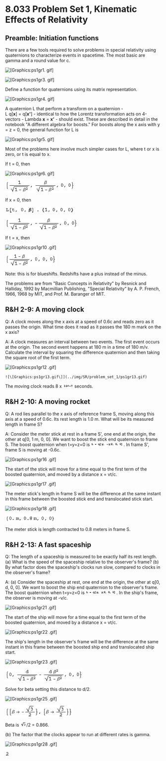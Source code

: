 # 8.033 Problem Set 1, Kinematic Effects of Relativity

##  Preamble: Initiation functions

There are a few tools required to solve problems in special relativity using
quaternions to characterize events in spacetime. The most basic are gamma and
a round value for c.

![\[Graphics:ps1gr1.
gif\]](../img/SR/problem_set_1/ps1gr1.gif)

![\[Graphics:ps1gr3.
gif\]](../img/SR/problem_set_1/ps1gr3.gif)

Define a function for quaternions using its matrix representation.

![\[Graphics:ps1gr4.
gif\]](../img/SR/problem_set_1/ps1gr4.gif)

A quaternion L that perform a transform on a quaternion -  
L q[**x**] = q[**x'**] - identical to how the Lorentz transformation acts on
4-vectors - Lambda **x** = **x'** \- should exist. These are described in
detail in the notebook "A different algebra for boosts." For boosts along the
x axis with y = z = 0, the general function for L is

![\[Graphics:ps1gr5.
gif\]](../img/SR/problem_set_1/ps1gr5.gif)

Most of the problems here involve much simpler cases for L, where t or x is
zero, or t is equal to x.

If t = 0, then

![\[Graphics:ps1gr6.
gif\]](../img/SR/problem_set_1/ps1gr6.gif)

 ![\[Graphics:ps1gr7.gif\]](../img/SR/problem_set_1/ps1gr7.gif)

If x = 0, then

 ![\[Graphics:ps1gr8.gif\]](../img/SR/problem_set_1/ps1gr8.gif)

 ![\[Graphics:ps1gr9.gif\]](../img/SR/problem_set_1/ps1gr9.gif)

If t = x, then

 ![\[Graphics:ps1gr10
.gif\]](../img/SR/problem_set_1/ps1gr10.gif)

    
    
 ![\[Graphics:ps1gr11.gif\]](../img/SR/problem_set_1/ps1gr11.gif)

Note: this is for blueshifts. Redshifts have a plus instead of the minus.

The problems are from "Basic Concepts in Relativity" by Resnick and Halliday,
1992 by Macmillian Publishing, "Special Relativity" by A. P. French, 1966,
1968 by MIT, and Prof. M. Baranger of MIT.

##  R&amp;H 2-9: A moving clock

Q: A clock moves along the x axis at a speed of 0.6c and reads zero as it
passes the origin. What time does it read as it passes the 180 m mark on the x
axis?

A: A clock measures an interval between two events. The first event occurs at
the origin. The second event happens at 180 m in a time of 180 m/v. Calculate
the interval by squaring the difference quaternion and then taking the square
root of the first term.

![\[Graphics:ps1gr12
.gif\]](../img/SR/problem_set_1/ps1gr12.gif)

    
    
    ![\[Graphics:ps1gr13.gif\]](../img/SR/problem_set_1/ps1gr13.gif)

The moving clock reads 8 x
![\[Graphics:ps1gr14.gif\]](../img/SR/problem_set_1/ps1gr14.gif) seconds.

##  R&amp;H 2-10: A moving rocket

Q: A rod lies parallel to the x axis of reference frame S, moving along this
axis at a speed of 0.6c. Its rest length is 1.0 m. What will be its measured
length in frame S?

A: Consider the meter stick at rest in a frame S', one end at the origin, the
other at q[0, 1 m, 0, 0]. We want to boost the stick end quaternion to frame
S. The boost quaternion when t=y=z=0 is
![\[Graphics:ps1gr15.gif\]](../img/SR/problem_set_1/ps1gr15.gif). In frame S',
frame S is moving at -0.6c.

![\[Graphics:ps1gr16
.gif\]](../img/SR/problem_set_1/ps1gr16.gif)

The start of the stick will move for a time equal to the first term of the
boosted quaternion, and moved by a distance x = vt/c.

![\[Graphics:ps1gr17
.gif\]](../img/SR/problem_set_1/ps1gr17.gif)

The meter stick's length in frame S will be the difference at the same instant
in this frame between the boosted stick end and translocated stick start.

![\[Graphics:ps1gr18
.gif\]](../img/SR/problem_set_1/ps1gr18.gif)

    
    
![\[Graphics:ps1gr19.gif\]](../img/SR/problem_set_1/ps1gr19.gif)

The meter stick is length contracted to 0.8 meters in frame S.

##  R&amp;H 2-13: A fast spaceship

Q: The length of a spaceship is measured to be exactly half its rest length.
(a) What is the speed of the spaceship relative to the observer's frame? (b)
By what factor does the spaceship's clocks run slow, compared to clocks in the
observer's frame?

A: (a) Consider the spaceship at rest, one end at the origin, the other at
q[0, d, 0, 0]. We want to boost the ship end quaternion to the observer's
frame. The boost quaternion when t=y=z=0 is
![\[Graphics:ps1gr20.gif\]](../img/SR/problem_set_1/ps1gr20.gif). In the ship's
frame, the observer is moving at -v/c.

![\[Graphics:ps1gr21
.gif\]](../img/SR/problem_set_1/ps1gr21.gif)

The start of the ship will move for a time equal to the first term of the
boosted quaternion, and moved by a distance x = vt/c.

![\[Graphics:ps1gr22
.gif\]](../img/SR/problem_set_1/ps1gr22.gif)

The ship's length in the observer's frame will be the difference at the same
instant in this frame between the boosted ship end and translocated ship
start.

![\[Graphics:ps1gr23
.gif\]](../img/SR/problem_set_1/ps1gr23.gif)

    
    
![\[Graphics:ps1gr24.gif\]](../img/SR/problem_set_1/ps1gr24.gif)

Solve for beta setting this distance to d/2.

![\[Graphics:ps1gr25
.gif\]](../img/SR/problem_set_1/ps1gr25.gif)

    
    
![\[Graphics:ps1gr26.gif\]](../img/SR/problem_set_1/ps1gr26.gif)

Beta is ![\[Graphics:ps1gr27.gif\]](../img/SR/problem_set_1/ps1gr27.gif)/2 =
0.866.  
  
(b) The factor that the clocks appear to run at different rates is gamma.

![\[Graphics:ps1gr28
.gif\]](../img/SR/problem_set_1/ps1gr28.gif)

    
    
![\[Graphics:ps1gr29.gif\]](../img/SR/problem_set_1/ps1gr29.gif)

